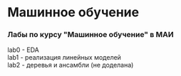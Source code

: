 # Машинное обучение
### Лабы по курсу "Машинное обучение" в МАИ

lab0 - EDA  
lab1 - реализация линейных моделей  
lab2 - деревья и ансамбли (не доделана)  
